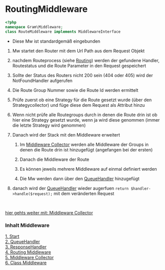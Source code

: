 # RoutingMiddleware

````php
<?php
namespace Gram\Middleware;
class RouteMiddleware implements MiddlewareInterface
````
- Diese Mw ist standardgemäß eingebunden


1. Mw startet den Router mit dem Url Path aus dem Request Objekt

2. nachdem Routeprocess (siehe [Routing](../Routing/index.md)) werden der gefundene Handler, Routestatus und die Route Parameter in den Request gespeichert

3. Sollte der Status des Routers nicht 200 sein (404 oder 405) wird der NotFoundHandler aufgerufen

4. Die Route Group Nummer sowie die Route Id werden ermittelt

5. Prüfe zuerst ob eine Strategy für die Route gesetzt wurde (über den Strategycollector) und füge diese dem Request als Attribut hinzu

6. Wenn nicht prüfe alle Routegroups durch in denen die Route drin ist ob hier eine Strategy gesetzt wurde, wenn ja wird diese genommen (immer die letzte Strategy wird genommen)

7. Danach wird der Stack mit den Middleware erweitert
	
	1. Im [Middleware Collector](mwcollector.md) werden alle Middleware der Groups in denen die Route drin ist hinzugefügt (angefangen bei der ersten)
	
	2. Danach die Middleware der Route
	
	3. Es können jeweils mehrere Middleware auf einmal definiert werden
	
	4. Die Mw werden dann über den [QueueHandler](queuehandle.md) hinzugefügt

8. danach wird der [QueueHandler](queuehandle.md) wieder augerfuen ``return $handler->handle($request);`` mit dem veränderten Request 

<br>

[hier gehts weiter mit: Middleware Collector](mwcollector.md)

### Inhalt Middleware
[1. Start](index.md) <br>
[2. QueueHandler](queuehandle.md) <br>
[3. ResponseHandler](responsehandle.md) <br>
[4. Routing Middleware](routingmw.md) <br>
[5. Middleware Collector](mwcollector.md) <br>
[6. Class Middleware](classmw.md)